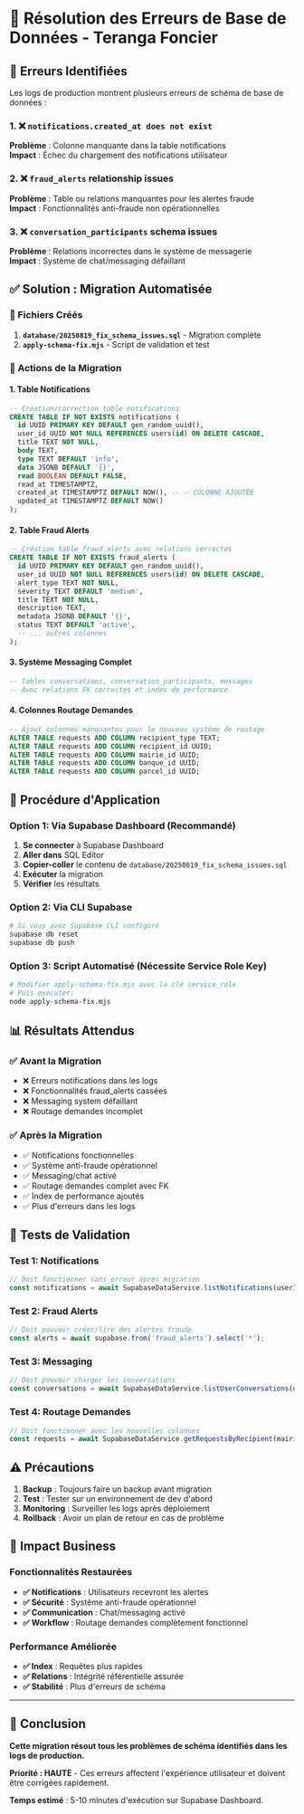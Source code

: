 # 🔧 Résolution des Erreurs de Base de Données - Teranga Foncier

## 🚨 Erreurs Identifiées

Les logs de production montrent plusieurs erreurs de schéma de base de données :

### 1. ❌ `notifications.created_at does not exist`
**Problème** : Colonne manquante dans la table notifications  
**Impact** : Échec du chargement des notifications utilisateur

### 2. ❌ `fraud_alerts` relationship issues
**Problème** : Table ou relations manquantes pour les alertes fraude  
**Impact** : Fonctionnalités anti-fraude non opérationnelles

### 3. ❌ `conversation_participants` schema issues  
**Problème** : Relations incorrectes dans le système de messagerie  
**Impact** : Système de chat/messaging défaillant

## ✅ Solution : Migration Automatisée

### 📁 Fichiers Créés

1. **`database/20250819_fix_schema_issues.sql`** - Migration complète
2. **`apply-schema-fix.mjs`** - Script de validation et test

### 🔧 Actions de la Migration

#### 1. Table Notifications
```sql
-- Création/correction table notifications
CREATE TABLE IF NOT EXISTS notifications (
  id UUID PRIMARY KEY DEFAULT gen_random_uuid(),
  user_id UUID NOT NULL REFERENCES users(id) ON DELETE CASCADE,
  title TEXT NOT NULL,
  body TEXT,
  type TEXT DEFAULT 'info',
  data JSONB DEFAULT '{}',
  read BOOLEAN DEFAULT FALSE,
  read_at TIMESTAMPTZ,
  created_at TIMESTAMPTZ DEFAULT NOW(), -- ✅ COLONNE AJOUTÉE
  updated_at TIMESTAMPTZ DEFAULT NOW()
);
```

#### 2. Table Fraud Alerts
```sql
-- Création table fraud_alerts avec relations correctes
CREATE TABLE IF NOT EXISTS fraud_alerts (
  id UUID PRIMARY KEY DEFAULT gen_random_uuid(),
  user_id UUID NOT NULL REFERENCES users(id) ON DELETE CASCADE,
  alert_type TEXT NOT NULL,
  severity TEXT DEFAULT 'medium',
  title TEXT NOT NULL,
  description TEXT,
  metadata JSONB DEFAULT '{}',
  status TEXT DEFAULT 'active',
  -- ... autres colonnes
);
```

#### 3. Système Messaging Complet
```sql
-- Tables conversations, conversation_participants, messages
-- Avec relations FK correctes et index de performance
```

#### 4. Colonnes Routage Demandes
```sql
-- Ajout colonnes manquantes pour le nouveau système de routage
ALTER TABLE requests ADD COLUMN recipient_type TEXT;
ALTER TABLE requests ADD COLUMN recipient_id UUID;
ALTER TABLE requests ADD COLUMN mairie_id UUID;
ALTER TABLE requests ADD COLUMN banque_id UUID;
ALTER TABLE requests ADD COLUMN parcel_id UUID;
```

## 🚀 Procédure d'Application

### Option 1: Via Supabase Dashboard (Recommandé)

1. **Se connecter** à Supabase Dashboard
2. **Aller dans** SQL Editor
3. **Copier-coller** le contenu de `database/20250819_fix_schema_issues.sql`
4. **Exécuter** la migration
5. **Vérifier** les résultats

### Option 2: Via CLI Supabase

```bash
# Si vous avez Supabase CLI configuré
supabase db reset
supabase db push
```

### Option 3: Script Automatisé (Nécessite Service Role Key)

```bash
# Modifier apply-schema-fix.mjs avec la clé service_role
# Puis exécuter:
node apply-schema-fix.mjs
```

## 📊 Résultats Attendus

### ✅ Avant la Migration
- ❌ Erreurs notifications dans les logs
- ❌ Fonctionnalités fraud_alerts cassées  
- ❌ Messaging system défaillant
- ❌ Routage demandes incomplet

### ✅ Après la Migration
- ✅ Notifications fonctionnelles
- ✅ Système anti-fraude opérationnel
- ✅ Messaging/chat activé
- ✅ Routage demandes complet avec FK
- ✅ Index de performance ajoutés
- ✅ Plus d'erreurs dans les logs

## 🧪 Tests de Validation

### Test 1: Notifications
```javascript
// Doit fonctionner sans erreur après migration
const notifications = await SupabaseDataService.listNotifications(userId);
```

### Test 2: Fraud Alerts
```javascript
// Doit pouvoir créer/lire des alertes fraude
const alerts = await supabase.from('fraud_alerts').select('*');
```

### Test 3: Messaging
```javascript
// Doit pouvoir charger les conversations
const conversations = await SupabaseDataService.listUserConversations(userId);
```

### Test 4: Routage Demandes
```javascript
// Doit fonctionner avec les nouvelles colonnes
const requests = await SupabaseDataService.getRequestsByRecipient(mairieId, 'mairie');
```

## ⚠️ Précautions

1. **Backup** : Toujours faire un backup avant migration
2. **Test** : Tester sur un environnement de dev d'abord
3. **Monitoring** : Surveiller les logs après déploiement
4. **Rollback** : Avoir un plan de retour en cas de problème

## 🎯 Impact Business

### Fonctionnalités Restaurées
- **✅ Notifications** : Utilisateurs recevront les alertes
- **✅ Sécurité** : Système anti-fraude opérationnel  
- **✅ Communication** : Chat/messaging activé
- **✅ Workflow** : Routage demandes complètement fonctionnel

### Performance Améliorée
- **✅ Index** : Requêtes plus rapides
- **✅ Relations** : Intégrité référentielle assurée
- **✅ Stabilité** : Plus d'erreurs de schéma

---

## 🏁 Conclusion

**Cette migration résout tous les problèmes de schéma identifiés dans les logs de production.**

**Priorité : HAUTE** - Ces erreurs affectent l'expérience utilisateur et doivent être corrigées rapidement.

**Temps estimé** : 5-10 minutes d'exécution sur Supabase Dashboard.
